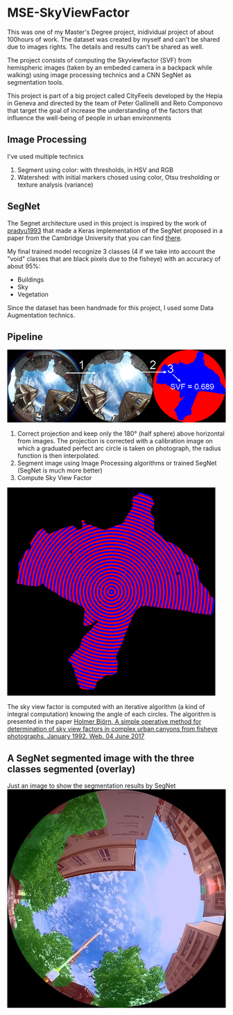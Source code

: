 # MSE-SkyViewFactor

This was one of my Master's Degree project, inidividual project of about 100hours of work. The dataset was created by myself and can't be shared due to images rights. The details and results can't be shared as well.

The project consists of computing the Skyviewfactor (SVF) from hemispheric images (taken by an embeded camera in a backpack while walking) using image processing technics and a CNN SegNet as segmentation tools.

This project is part of a big project called CityFeels developed by the Hepia in Geneva and directed by the team of Peter
Gallinelli and Reto Componovo that target the goal of increase the understanding of the factors
that influence the well-being of people in urban environments

## Image Processing

I've used multiple technics

1. Segment using color: with thresholds, in HSV and RGB
2. Watershed: with initial markers chosed using color, Otsu tresholding or texture analysis (variance)

## SegNet

The Segnet architecture used in this project is inspired by the work of [pradyu1993](https://github.com/pradyu1993/segnet) that made a Keras implementation of the SegNet proposed in a paper from the Cambridge University that you can find [there](http://arxiv.org/pdf/1511.00561v2.pdf).

My final trained model recognize 3 classes (4 if we take into account the "void" classes that are black pixels due to the fisheye) with an accuracy of about 95%:
* Buildings
* Sky
* Vegetation

Since the dataset has been handmade for this project, I used some Data Augmentation technics.

## Pipeline

![Pipeline](https://raw.githubusercontent.com/brandtkilian/MSE-SkyViewFactor/master/figures/pipeline.png)

1. Correct projection and keep only the 180° (half sphere) above horizontal from images. The projection is corrected with a calibration image on which a graduated perfect arc circle is taken on photograph, the radius function is then interpolated.
2. Segment image using Image Processing algorithms or trained SegNet (SegNet is much more better)
3. Compute Sky View Factor

![Sky view factor computing](https://raw.githubusercontent.com/brandtkilian/MSE-SkyViewFactor/master/figures/svf_algo.png)

The sky view factor is computed with an iterative algorithm (a kind of integral computation) knowing the angle of each circles. The algorithm is presented in the paper [Holmer Björn, A simple operative method for determination of sky
view factors in complex urban canyons from fisheye photographs, January 1992. Web. 04
June 2017](http://bit.ly/2rzb2zT)

## A SegNet segmented image with the three classes segmented (overlay)

Just an image to show the segmentation results by SegNet
![Segmentation results](https://raw.githubusercontent.com/brandtkilian/MSE-SkyViewFactor/master/figures/segmentationoverlay.jpg)




